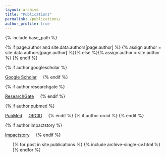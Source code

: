 ```yaml
---
layout: archive
title: "Publications"
permalink: /publications/
author_profile: true
---
```


{% include base_path %}

{% if page.author and site.data.authors[page.author] %}
  {% assign author = site.data.authors[page.author] %}{% else %}{% assign author = site.author %}
{% endif %}

{% if author.googlescholar %}
  <div style="float: left; margin-right: 20px">
    <a href="{{ author.googlescholar }}"><i class="fas fa-graduation-cap"></i> Google Scholar</a>
  </div>
{% endif %}

{% if author.researchgate %}
  <div style="float: left; margin-right: 20px">
    <a href="{{ author.researchgate }}"><i class="fab fa-researchgate" aria-hidden="true"></i> ResearchGate</a>
  </div>
{% endif %}

{% if author.pubmed %}
  <div style="float: left; margin-right: 20px">
    <a href="{{ author.pubmed }}"><i class="ai ai-pubmed-square ai-fw"></i> PubMed</a>
  </div>
{% endif %}
{% if author.orcid %}
  <div style="float: left; margin-right: 20px">
    <a href="{{ author.orcid }}"><i class="ai ai-orcid-square ai-fw"></i> ORCID</a>
  </div>
{% endif %}

{% if author.impactstory %}
  <div style="float: left; margin-right: 20px">
    <a href="{{ author.impactstory }}"><i class="ai ai-impactstory ai-fw"></i> Impactstory</a>
  </div>
{% endif %}

<!-- {% if author.googlescholar %}
  You can also find my articles on <u><a href="{{author.googlescholar}}">my Google Scholar profile</a>.</u>
{% endif %} -->

<!-- {% for post in site.publications reversed %}
  {% include archive-single.html %}
{% endfor %}
 -->

<ul>{% for post in site.publications %}
  {% include archive-single-cv.html %}
{% endfor %}</ul>

